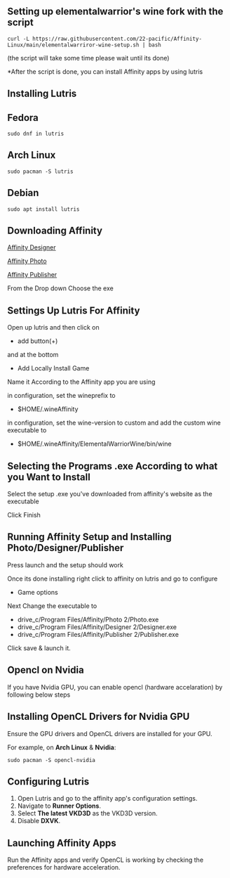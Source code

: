 ## Setting up elementalwarrior's wine fork with the script
```
curl -L https://raw.githubusercontent.com/22-pacific/Affinity-Linux/main/elementalwarriror-wine-setup.sh | bash
```
(the script will take some time please wait until its done)

*After the script is done, you can install Affinity apps by using lutris

## Installing Lutris
## Fedora

```
sudo dnf in lutris
```
## Arch Linux

```
sudo pacman -S lutris
```
## Debian

```
sudo apt install lutris
```

## Downloading Affinity

[Affinity Designer](https://store.serif.com/update/windows/designer/2/)

[Affinity Photo](https://store.serif.com/update/windows/photo/2/)

[Affinity Publisher](https://store.serif.com/update/windows/publisher/2/)

From the Drop down Choose the exe

## Settings Up Lutris For Affinity
Open up lutris and then click on

* add button(+)

and at the bottom

* Add Locally Install Game

Name it According to the Affinity app you are using

in configuration, set the wineprefix to
 * $HOME/.wineAffinity

 in configuration, set the wine-version to custom and add the custom wine executable to
 * $HOME/.wineAffinity/ElementalWarriorWine/bin/wine

## Selecting the Programs .exe According to what you Want to Install

 Select the setup .exe you've downloaded from affinity's website as the executable

 Click Finish


## Running Affinity Setup and Installing Photo/Designer/Publisher

 Press launch and the setup should work

 Once its done installing right click to affinity on lutris and go to configure
 * Game options

 Next Change the executable to

 * drive_c/Program Files/Affinity/Photo 2/Photo.exe
 * drive_c/Program Files/Affinity/Designer 2/Designer.exe
 * drive_c/Program Files/Affinity/Publisher 2/Publisher.exe

 Click save & launch it.

## Opencl on Nvidia
If you have Nvidia GPU, you can enable opencl (hardware accelaration) by following below steps

## Installing OpenCL Drivers for Nvidia GPU

Ensure the GPU drivers and OpenCL drivers are installed for your GPU.

For example, on **Arch Linux** & **Nvidia**:
```
sudo pacman -S opencl-nvidia
```

## Configuring Lutris

1. Open Lutris and go to the affinity app's configuration settings.
2. Navigate to **Runner Options**.
3. Select **The latest VKD3D** as the VKD3D version.
4. Disable **DXVK**.

## Launching Affinity Apps

Run the Affinity apps and verify OpenCL is working by checking the preferences for hardware acceleration.
